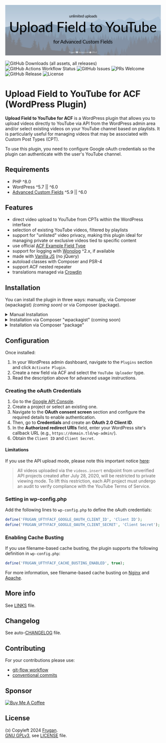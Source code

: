 ![](.wordpress-org/banner-1544x500.jpg)

![GitHub Downloads (all assets, all releases)](https://img.shields.io/github/downloads/frugan-dev/upload-field-to-youtube-for-acf/total)
![GitHub Actions Workflow Status](https://github.com/frugan-dev/upload-field-to-youtube-for-acf/actions/workflows/main.yml/badge.svg)
![GitHub Issues](https://img.shields.io/github/issues/frugan-dev/upload-field-to-youtube-for-acf)
![PRs Welcome](https://img.shields.io/badge/PRs-welcome-brightgreen)
![GitHub Release](https://img.shields.io/github/v/release/frugan-dev/upload-field-to-youtube-for-acf)
![License](https://img.shields.io/github/license/frugan-dev/upload-field-to-youtube-for-acf)
<!--
![PHP Version](https://img.shields.io/packagist/php-v/frugan-dev/upload-field-to-youtube-for-acf)
![Coverage Status](https://img.shields.io/codecov/c/github/frugan-dev/upload-field-to-youtube-for-acf)
![Code Climate](https://img.shields.io/codeclimate/maintainability/frugan-dev/upload-field-to-youtube-for-acf)
-->

# Upload Field to YouTube for ACF (WordPress Plugin)

__Upload Field to YouTube for ACF__ is a WordPress plugin that allows you to upload videos directly to YouTube via API from the WordPress admin area and/or select existing videos on your YouTube channel based on playlists. It is particularly useful for managing videos that may be associated with Custom Post Types (CPT).

To use this plugin, you need to configure Google oAuth credentials so the plugin can authenticate with the user's YouTube channel.

## Requirements

- PHP ^8.0
- WordPress ^5.7 || ^6.0
- [Advanced Custom Fields](https://www.advancedcustomfields.com) ^5.9 || ^6.0

## Features

- direct video upload to YouTube from CPTs within the WordPress interface
- selection of existing YouTube videos, filtered by playlists
- support for "unlisted" video privacy, making this plugin ideal for managing private or exclusive videos tied to specific content
- use official [ACF Example Field Type](https://github.com/AdvancedCustomFields/acf-example-field-type)
- support for logging with [Wonolog](https://github.com/inpsyde/Wonolog) ^2.x, if available
- made with [Vanilla JS](http://vanilla-js.com) (no jQuery)
- autoload classes with Composer and PSR-4
- support ACF nested repeater
- translations managed via [Crowdin](https://crowdin.com/project/upload-field-to-youtube-for-acf)

## Installation

You can install the plugin in three ways: manually, via Composer (wpackagist) _(coming soon)_ or via Composer (package).

<details>
<summary>Manual Installation</summary>

1. Go to the [Releases](../../releases) section of this repository.
2. Download the latest release zip file.
3. Log in to your WordPress admin dashboard.
4. Navigate to `Plugins` > `Add New`.
5. Click `Upload Plugin`.
6. Choose the downloaded zip file and click `Install Now`.

</details>

<details>
<summary>Installation via Composer "wpackagist" (coming soon)</summary>

If you use Composer to manage WordPress plugins, you can install it from [WordPress Packagist](https://wpackagist.org):

1. Open your terminal.
2. Navigate to the root directory of your WordPress installation.
3. Ensure your `composer.json` file has the following configuration: *

```json
{
    "require": {
        "composer/installers": "^1.0 || ^2.0",
        "wpackagist-plugin/upload-field-to-youtube-for-acf": "^0.1"
    },
    "extra": {
        "installer-paths": {
            "wp-content/plugins/{$name}/": [
               "type:wordpress-plugin"
            ]
        }
    }
}
```
4. Run the following command:

```sh
composer update
```

<sub><i>
_Note:_  
_* `composer/installers` might already be required by another dependency._
</i></sub>
</details>

<details>
<summary>Installation via Composer "package"</summary>

If you use Composer to manage WordPress plugins, you can install it from this repository directly:

1. Open your terminal.
2. Navigate to the root directory of your WordPress installation.
3. Ensure your `composer.json` file has the following configuration: *

```json
{
    "require": {
        "composer/installers": "^1.0 || ^2.0",
        "frugan-dev/upload-field-to-youtube-for-acf": "^0.1"
    },
    "repositories": [
        {
            "type": "package",
            "package": {
                "name": "frugan-dev/upload-field-to-youtube-for-acf",
                "version": "0.3.0",
                "type": "wordpress-plugin",
                "dist": {
                    "url": "https://github.com/frugan-dev/upload-field-to-youtube-for-acf/releases/download/v0.3.0/upload-field-to-youtube-for-acf.zip",
                    "type": "zip"
                }
            }
        }
    ],
    "extra": {
        "installer-paths": {
            "wp-content/plugins/{$name}/": [
               "type:wordpress-plugin"
            ]
        }
    }
}
```
4. Run the following command:

```sh
composer update
```

<sub><i>
_Note:_  
_* `composer/installers` might already be required by another dependency._
</i></sub>
</details>

## Configuration

Once installed:

1. In your WordPress admin dashboard, navigate to the `Plugins` section and click `Activate Plugin`.
2. Create a new field via ACF and select the `YouTube Uploader` type.
3. Read the description above for advanced usage instructions.

### Creating the oAuth Credentials

1. Go to the [Google API Console](https://console.developers.google.com/).
2. Create a project or select an existing one.
3. Navigate to the **OAuth consent screen** section and configure the required details to enable authentication.
4. Then, go to **Credentials** and create an **OAuth 2.0 Client ID**.
5. In the **Authorized redirect URIs** field, enter your WordPress site's callback URL (e.g., `https://domain.tld/wp-admin/`).
6. Obtain the `Client ID` and `Client Secret`.

#### Limitations

If you use the API upload mode, please note this important notice [here](https://developers.google.com/youtube/v3/docs/videos/insert):

> All videos uploaded via the `videos.insert` endpoint from unverified API projects created after July 28, 2020, will be restricted to private viewing mode. To lift this restriction, each API project must undergo an audit to verify compliance with the YouTube Terms of Service.

### Setting in wp-config.php

Add the following lines to `wp-config.php` to define the oAuth credentials:

```php
define('FRUGAN_UFTYFACF_GOOGLE_OAUTH_CLIENT_ID', 'Client ID');
define('FRUGAN_UFTYFACF_GOOGLE_OAUTH_CLIENT_SECRET', 'Client Secret');
```

### Enabling Cache Busting

If you use filename-based cache busting, the plugin supports the following definition in `wp-config.php`:

```php
define('FRUGAN_UFTYFACF_CACHE_BUSTING_ENABLED', true);
```

For more information, see filename-based cache busting on [Nginx](https://github.com/h5bp/server-configs-nginx/blob/main/h5bp/location/web_performance_filename-based_cache_busting.conf) and [Apache](https://github.com/h5bp/server-configs-apache/blob/main/h5bp/web_performance/filename-based_cache_busting.conf).

## More info

See [LINKS](docs/LINKS.md) file.

## Changelog

See auto-[CHANGELOG](CHANGELOG.md) file.

## Contributing

For your contributions please use:

- [git-flow workflow](https://danielkummer.github.io/git-flow-cheatsheet/)
- [conventional commits](https://www.conventionalcommits.org)

## Sponsor

[<img src="https://cdn.buymeacoffee.com/buttons/v2/default-yellow.png" width="200" alt="Buy Me A Coffee">](https://buymeacoff.ee/frugan)

## License

(ɔ) Copyleft 2024 [Frugan](https://frugan.it).  
[GNU GPLv3](https://choosealicense.com/licenses/gpl-3.0/), see [LICENSE](LICENSE) file.
